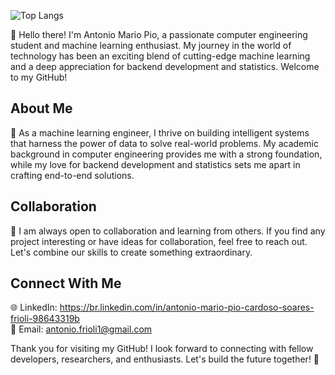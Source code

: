 ![Top Langs](https://github-readme-stats.vercel.app/api/top-langs/?username=antonini877&langs_count=8)

👋 Hello there! I'm Antonio Mario Pio, a passionate computer engineering student and machine learning enthusiast. My journey in the world of technology has been an exciting blend of cutting-edge machine learning and a deep appreciation for backend development and statistics. Welcome to my GitHub!

## About Me
🚀 As a machine learning engineer, I thrive on building intelligent systems that harness the power of data to solve real-world problems. My academic background in computer engineering provides me with a strong foundation, while my love for backend development and statistics sets me apart in crafting end-to-end solutions.

## Collaboration
🤝 I am always open to collaboration and learning from others. If you find any project interesting or have ideas for collaboration, feel free to reach out. Let's combine our skills to create something extraordinary.

## Connect With Me
🌐 LinkedIn: https://br.linkedin.com/in/antonio-mario-pio-cardoso-soares-frioli-98643319b </br>
📧 Email: antonio.frioli1@gmail.com

Thank you for visiting my GitHub! I look forward to connecting with fellow developers, researchers, and enthusiasts. Let's build the future together! 🚀






